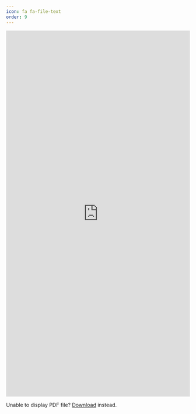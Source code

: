 ```yaml
---
icon: fa fa-file-text
order: 9
---
```


<body>
<iframe
		src="https://drive.google.com/file/d/1nvzlAUHfuGQ1UOd0cQamNs_FKv1-tJF1/preview"
		frameBorder="0" scrolling="auto" height="1000px" width="100%">
	</iframe>
	 <p>Unable to display PDF file? <a href="https://drive.google.com/file/d/1nvzlAUHfuGQ1UOd0cQamNs_FKv1-tJF1/view">Download</a> instead.</p>
</body>